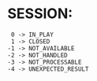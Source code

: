 # SESSION:
```  
 0 -> IN_PLAY
 1 -> CLOSED
-1 -> NOT_AVAILABLE
-2 -> NOT_HANDLED
-3 -> NOT_PROCESSABLE
-4 -> UNEXPECTED_RESULT
```